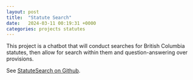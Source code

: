 ```yaml
---
layout: post
title:  "Statute Search"
date:   2024-03-11 00:19:31 +0000
categories: projects statutes
---
```


This project is a chatbot that will conduct searches for British Columbia statutes, then allow for search within them and question-answering over provisions.

See [StatuteSearch on Github](https://github.com/allisonmorrell/StatuteSearch).